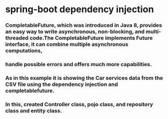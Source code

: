 # spring-boot dependency injection
### CompletableFuture, which was introduced in Java 8, provides an easy way to write asynchronous,  non-blocking, and multi-threaded code.The  CompletableFuture implements Future interface, it can combine multiple asynchronous computations,
### handle possible errors and offers much more capabilities.
### As in this example it is showing the Car services data from the CSV file using the dependency injection and completablefuture.
### In this, created Controller class, pojo class, and repository class and entity class.


